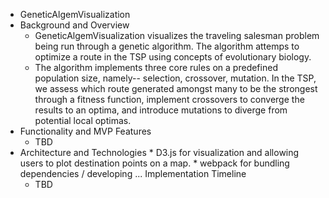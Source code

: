 * GeneticAlgemVisualization
* Background and Overview
    * GeneticAlgemVisualization visualizes the traveling salesman problem being run through a genetic algorithm. The algorithm attemps to optimize a route in the TSP using concepts of evolutionary biology. 
    * The algorithm implements three core rules on a predefined population size, namely-- selection, crossover, mutation. In the TSP, we assess which route generated amongst many to be the strongest through a fitness function, implement crossovers to converge the results to an optima, and introduce mutations to diverge from potential local optimas.
* Functionality and MVP Features
    * TBD
* Architecture and Technologies
        * D3.js for visualization and allowing users to plot destination points on a map.
        * webpack for bundling dependencies / developing
    ...
Implementation Timeline
    * TBD